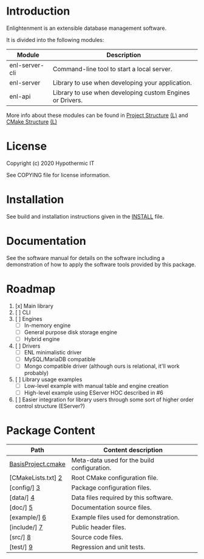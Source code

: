 Introduction
===============

Enlightenment is an extensible database management software.

It is divided into the following modules:

| Module | Description |
| ------ | ----------- |
| enl-server-cli | Command-line tool to start a local server. |
| enl-server | Library to use when developing your application. |
| enl-api | Library to use when developing custom Engines or Drivers. |

More info about these modules can be found in [Project Structure](doc/images/enl-global-structure-dark.png) [(L)](doc/images/enl-global-structure-light.png) and [CMake Structure](doc/images/cmake-structure-dark.png) [(L)](doc/images/cmake-structure-light.png)

License
===============

Copyright (c) 2020 Hypothermic IT

See COPYING file for license information.

Installation
===============

See build and installation instructions given in the [INSTALL](/INSTALL.md) file.

Documentation
===============

See the software manual for details on the software including a demonstration
of how to apply the software tools provided by this package.

Roadmap
===============

1. [x] Main library
2. [ ] CLI
3. [ ] Engines
    - [ ] In-memory engine
    - [ ] General purpose disk storage engine
    - [ ] Hybrid engine
4. [ ] Drivers
    - [ ] ENL minimalistic driver
    - [ ] MySQL/MariaDB compatible
    - [ ] Mongo compatible driver (although ours is relational, it'll work probably)
5. [ ] Library usage examples
    - [ ] Low-level example with manual table and engine creation
    - [ ] High-level example using EServer HOC described in #6
6. [ ] Easier integration for library users through some sort of higher order control structure (EServer?)

Package Content
===============

Path                    | Content description
----------------------- | ----------------------------------------------------------
[BasisProject.cmake][1] | Meta-data used for the build configuration.
[CMakeLists.txt]    [2] | Root CMake configuration file.
[config/]           [3] | Package configuration files.
[data/]             [4] | Data files required by this software.
[doc/]              [5] | Documentation source files.
[example/]          [6] | Example files used for demonstration.
[include/]          [7] | Public header files.
[src/]              [8] | Source code files.
[test/]             [9] | Regression and unit tests.






<!-- --------------------------------------------------------------------------------- -->

<!-- Links to GitHub, see the local directory if you have downloaded the files already -->
[1]: /BasisProject.cmake
[2]: /CMakeLists.txt
[3]: /config
[4]: /data
[5]: /doc
[6]: /example
[7]: /include
[8]: /src
[9]: /test
